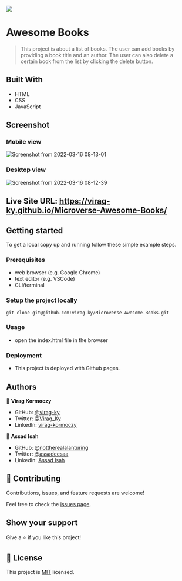 ![](https://img.shields.io/badge/Microverse-blueviolet)

# Awesome Books

> This project is about a list of books. The user can add books by providing a book title and an author. The user can also delete a certain book from the list by clicking the delete button.

## Built With

- HTML
- CSS
- JavaScript

## Screenshot
### Mobile view
![Screenshot from 2022-03-16 08-13-01](https://user-images.githubusercontent.com/79658534/158528277-f442b683-e5a0-41fa-adad-44166462cdb5.png)


### Desktop view
![Screenshot from 2022-03-16 08-12-39](https://user-images.githubusercontent.com/79658534/158528339-2946c2bd-56ed-4865-bed7-e272edb1fe74.png)

## Live Site URL: https://virag-ky.github.io/Microverse-Awesome-Books/

## Getting started

To get a local copy up and running follow these simple example steps.

### Prerequisites
* web browser (e.g. Google Chrome)
* text editor (e.g. VSCode)
* CLI/terminal

### Setup the project locally
```
git clone git@github.com:virag-ky/Microverse-Awesome-Books.git
```

### Usage
* open the index.html file in the browser

### Deployment
* This project is deployed with Github pages.



## Authors

👤 **Virag Kormoczy**

- GitHub: [@virag-ky](https://github.com/virag-ky)
- Twitter: [@Virag_Ky](https://twitter.com/Virag_Ky)
- LinkedIn: [virag-kormoczy](https://linkedin.com/in/virag-kormoczy)

👤 **Assad Isah**

- GitHub: [@nottherealalanturing](https://github.com/nottherealalanturing)
- Twitter: [@assadeesaa](https://twitter.com/assadeesaa)
- LinkedIn: [Assad Isah](https://linkedin.com/in/assadisah)

## 🤝 Contributing

Contributions, issues, and feature requests are welcome!

Feel free to check the [issues page](../../issues/).

## Show your support

Give a ⭐️ if you like this project!

## 📝 License

This project is [MIT](./MIT.md) licensed.
